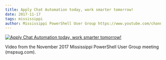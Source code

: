 ```yaml
---
title: Apply Chat Automation today, work smarter tomorrow!
date: 2017-11-17
tags: mississippi
author: Mississippi PowerShell User Group https://www.youtube.com/channel/UC7Eje7Fw3rYW3wpoyli492g
---
```


[![Apply Chat Automation today, work smarter tomorrow!](https://i1.ytimg.com/vi/4PPqIl_7Q7Y/hqdefault.jpg "Apply Chat Automation today, work smarter tomorrow!")](https://www.youtube.com/watch?v=4PPqIl_7Q7Y)

Video from the November 2017 Mississippi PowerShell User Group meeting (mspsug.com).
